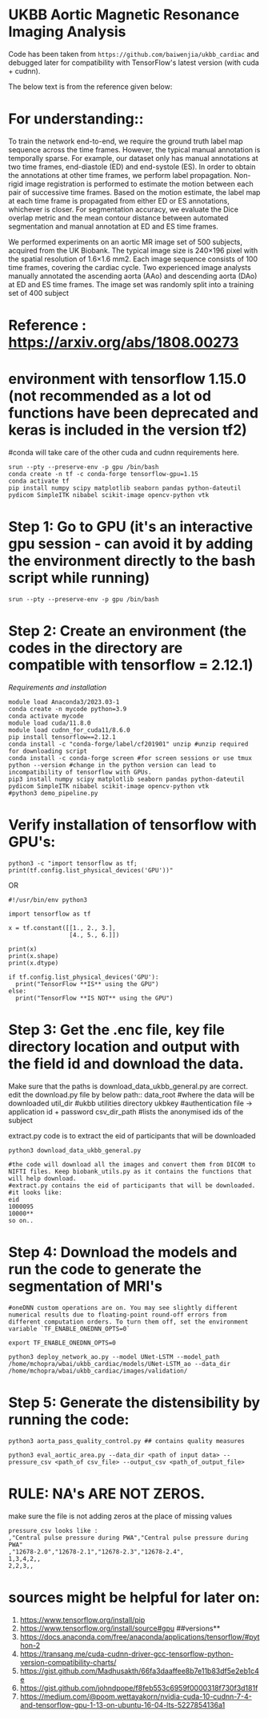 # UKBB Aortic Magnetic Resonance Imaging Analysis

Code has been taken from ```https://github.com/baiwenjia/ukbb_cardiac``` and debugged later for compatibility with TensorFlow's latest version (with cuda + cudnn).

The below text is from the reference given below:

# For understanding::
To train the network end-to-end, we require the ground truth label map sequence across the time frames. However, the typical manual annotation is temporally sparse. For example, our dataset only has manual annotations at two time frames, end-diastole (ED) and end-systole (ES). In order to obtain the annotations at other time frames, we perform label propagation. Non-rigid image registration is performed to estimate the motion between each pair of successive time frames. Based on the motion estimate, the label map at each time frame is propagated from either ED or ES annotations, whichever is closer. For segmentation accuracy, we evaluate the Dice overlap metric and the mean contour distance between automated segmentation and
manual annotation at ED and ES time frames.

We performed experiments on an aortic MR image set of 500 subjects, acquired from the UK Biobank. The typical image size is 240×196 pixel with the spatial resolution of 1.6×1.6 mm2. Each image sequence consists of 100 time frames, covering the cardiac cycle. Two experienced image analysts manually annotated the ascending aorta (AAo) and descending aorta (DAo) at ED and ES time frames. The image set was randomly split into a training set of 400 subject
# Reference : https://arxiv.org/abs/1808.00273

# environment with tensorflow 1.15.0 (not recommended as a lot od functions have been deprecated and keras is included in the version tf2) 
#conda will take care of the other cuda and cudnn requirements here.
```
srun --pty --preserve-env -p gpu /bin/bash
conda create -n tf -c conda-forge tensorflow-gpu=1.15
conda activate tf 
pip install numpy scipy matplotlib seaborn pandas python-dateutil pydicom SimpleITK nibabel scikit-image opencv-python vtk
```

# Step 1: Go to GPU (it's an interactive gpu session - can avoid it by adding the environment directly to the bash script while running)
```
srun --pty --preserve-env -p gpu /bin/bash
```

# Step 2: Create an environment (the codes in the directory are compatible with tensorflow = 2.12.1)
*Requirements and installation* 
```
module load Anaconda3/2023.03-1
conda create -n mycode python=3.9
conda activate mycode
module load cuda/11.8.0
module load cudnn_for_cuda11/8.6.0
pip install tensorflow==2.12.1
conda install -c "conda-forge/label/cf201901" unzip #unzip required for downloading script
conda install -c conda-forge screen #for screen sessions or use tmux
python --version #change in the python version can lead to incompatibility of tensorflow with GPUs.
pip3 install numpy scipy matplotlib seaborn pandas python-dateutil pydicom SimpleITK nibabel scikit-image opencv-python vtk
#python3 demo_pipeline.py
```

# Verify installation of tensorflow with GPU's:
```
python3 -c "import tensorflow as tf; print(tf.config.list_physical_devices('GPU'))"
```

OR

```
#!/usr/bin/env python3

import tensorflow as tf

x = tf.constant([[1., 2., 3.],
                 [4., 5., 6.]])

print(x)
print(x.shape)
print(x.dtype)

if tf.config.list_physical_devices('GPU'):
  print("TensorFlow **IS** using the GPU")
else:
  print("TensorFlow **IS NOT** using the GPU")
```

# Step 3: Get the .enc file, key file directory location and output with the field id and download the data. 
Make sure that the paths is download_data_ukbb_general.py are correct. 
edit the download.py file by below path::
data_root #where the data will be downloaded
util_dir #ukbb utilities directory
ukbkey #authentication file -> application id + password
csv_dir_path #lists the anonymised ids of the subject

extract.py code is to extract the eid of participants that will be downloaded
```
python3 download_data_ukbb_general.py

#the code will download all the images and convert them from DICOM to NIFTI files. Keep biobank_utils.py as it contains the functions that will help download.
#extract.py contains the eid of participants that will be downloaded.
#it looks like:
eid
1000095
10000**
so on..
```
# Step 4: Download the models and run the code to generate the segmentation of MRI's
```
#oneDNN custom operations are on. You may see slightly different numerical results due to floating-point round-off errors from different computation orders. To turn them off, set the environment variable `TF_ENABLE_ONEDNN_OPTS=0`

export TF_ENABLE_ONEDNN_OPTS=0

python3 deploy_network_ao.py --model UNet-LSTM --model_path /home/mchopra/wbai/ukbb_cardiac/models/UNet-LSTM_ao --data_dir /home/mchopra/wbai/ukbb_cardiac/images/validation/
```

# Step 5: Generate the distensibility by running the code:
```
python3 aorta_pass_quality_control.py ## contains quality measures

python3 eval_aortic_area.py --data_dir <path of input data> --pressure_csv <path_of csv_file> --output_csv <path_of_output_file>
```

# RULE: NA's ARE NOT ZEROS. 
make sure the file is not adding zeros at the place of missing values
```
pressure_csv looks like :
,"Central pulse pressure during PWA","Central pulse pressure during PWA"
,"12678-2.0","12678-2.1","12678-2.3","12678-2.4",
1,3,4,2,,
2,2,3,,
```

# sources might be helpful for later on:
1. https://www.tensorflow.org/install/pip
2. https://www.tensorflow.org/install/source#gpu   ##versions**
3. https://docs.anaconda.com/free/anaconda/applications/tensorflow/#python-2
4. https://transang.me/cuda-cudnn-driver-gcc-tensorflow-python-version-compatibility-charts/
5. https://gist.github.com/Madhusakth/66fa3daaffee8b7e11b83df5e2eb1c4e
6. https://gist.github.com/johndpope/f8feb553c6959f0000318f730f3d181f
7. https://medium.com/@poom.wettayakorn/nvidia-cuda-10-cudnn-7-4-and-tensorflow-gpu-1-13-on-ubuntu-16-04-lts-5227854136a1
